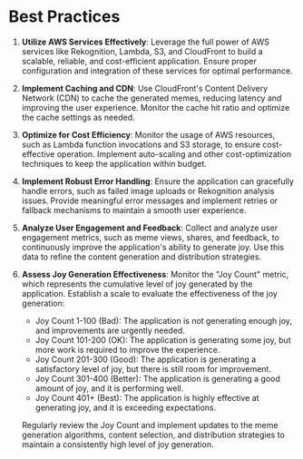 # Best Practices

1. **Utilize AWS Services Effectively**: Leverage the full power of AWS services like Rekognition, Lambda, S3, and CloudFront to build a scalable, reliable, and cost-efficient application. Ensure proper configuration and integration of these services for optimal performance.

2. **Implement Caching and CDN**: Use CloudFront's Content Delivery Network (CDN) to cache the generated memes, reducing latency and improving the user experience. Monitor the cache hit ratio and optimize the cache settings as needed.

3. **Optimize for Cost Efficiency**: Monitor the usage of AWS resources, such as Lambda function invocations and S3 storage, to ensure cost-effective operation. Implement auto-scaling and other cost-optimization techniques to keep the application within budget.

4. **Implement Robust Error Handling**: Ensure the application can gracefully handle errors, such as failed image uploads or Rekognition analysis issues. Provide meaningful error messages and implement retries or fallback mechanisms to maintain a smooth user experience.

5. **Analyze User Engagement and Feedback**: Collect and analyze user engagement metrics, such as meme views, shares, and feedback, to continuously improve the application's ability to generate joy. Use this data to refine the content generation and distribution strategies.

6. **Assess Joy Generation Effectiveness**: Monitor the "Joy Count" metric, which represents the cumulative level of joy generated by the application. Establish a scale to evaluate the effectiveness of the joy generation:

   - Joy Count 1-100 (Bad): The application is not generating enough joy, and improvements are urgently needed.
   - Joy Count 101-200 (OK): The application is generating some joy, but more work is required to improve the experience.
   - Joy Count 201-300 (Good): The application is generating a satisfactory level of joy, but there is still room for improvement.
   - Joy Count 301-400 (Better): The application is generating a good amount of joy, and it is performing well.
   - Joy Count 401+ (Best): The application is highly effective at generating joy, and it is exceeding expectations.

   Regularly review the Joy Count and implement updates to the meme generation algorithms, content selection, and distribution strategies to maintain a consistently high level of joy generation.
